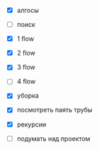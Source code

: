 - [x] алгосы

- [ ] поиск

- [x] 1 flow
- [x] 2 flow
- [x] 3 flow
- [ ] 4 flow

- [x] уборка
- [x] посмотреть паять трубы
- [x] рекурсии
- [ ] подумать над проектом
